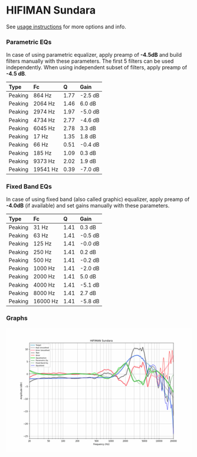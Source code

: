 # HIFIMAN Sundara
See [usage instructions](https://github.com/jaakkopasanen/AutoEq#usage) for more options and info.

### Parametric EQs
In case of using parametric equalizer, apply preamp of **-4.5dB** and build filters manually
with these parameters. The first 5 filters can be used independently.
When using independent subset of filters, apply preamp of **-4.5 dB**.

| Type    | Fc       |    Q | Gain    |
|:--------|:---------|:-----|:--------|
| Peaking | 864 Hz   | 1.77 | -2.5 dB |
| Peaking | 2064 Hz  | 1.46 | 6.0 dB  |
| Peaking | 2974 Hz  | 1.97 | -5.0 dB |
| Peaking | 4734 Hz  | 2.77 | -4.6 dB |
| Peaking | 6045 Hz  | 2.78 | 3.3 dB  |
| Peaking | 17 Hz    | 1.35 | 1.8 dB  |
| Peaking | 66 Hz    | 0.51 | -0.4 dB |
| Peaking | 185 Hz   | 1.09 | 0.3 dB  |
| Peaking | 9373 Hz  | 2.02 | 1.9 dB  |
| Peaking | 19541 Hz | 0.39 | -7.0 dB |

### Fixed Band EQs
In case of using fixed band (also called graphic) equalizer, apply preamp of **-4.0dB**
(if available) and set gains manually with these parameters.

| Type    | Fc       |    Q | Gain    |
|:--------|:---------|:-----|:--------|
| Peaking | 31 Hz    | 1.41 | 0.3 dB  |
| Peaking | 63 Hz    | 1.41 | -0.5 dB |
| Peaking | 125 Hz   | 1.41 | -0.0 dB |
| Peaking | 250 Hz   | 1.41 | 0.2 dB  |
| Peaking | 500 Hz   | 1.41 | -0.2 dB |
| Peaking | 1000 Hz  | 1.41 | -2.0 dB |
| Peaking | 2000 Hz  | 1.41 | 5.0 dB  |
| Peaking | 4000 Hz  | 1.41 | -5.1 dB |
| Peaking | 8000 Hz  | 1.41 | 2.7 dB  |
| Peaking | 16000 Hz | 1.41 | -5.8 dB |

### Graphs
![](./HIFIMAN%20Sundara.png)